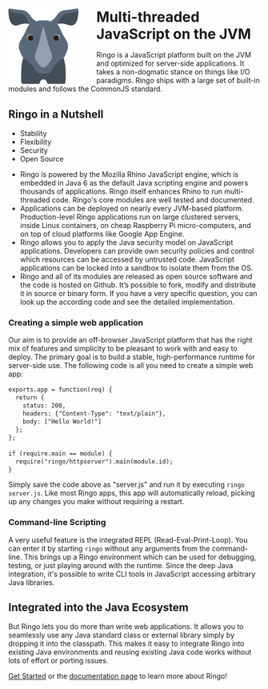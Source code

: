<div class="frontpageTeaser">
<img src="/static/ringo-mascot.svg" alt="" id="frontpage-mascot" style="float: left; margin-right: 2.25rem;" width="140">
<h1 style="margin-bottom: 1rem;">Multi-threaded JavaScript on the JVM</h1>

Ringo is a JavaScript platform built on the JVM and optimized for server-side applications.
It takes a non-dogmatic stance on things like I/O paradigms. Ringo ships with a large set of
built-in modules and follows the CommonJS standard.
</div>

<div id="nutshell">

## Ringo in a Nutshell

<ul class="technologyList clearfix">
    <li data-shows="tab1">Stability</li>
    <li data-shows="tab2">Flexibility</li>
    <li data-shows="tab3">Security</li>
    <li data-shows="tab4">Open Source</li>
</ul>

<ul class="technologyDetails">
    <li class="tab1">Ringo is powered by the Mozilla Rhino JavaScript engine, which is embedded in Java 6 as
    the default Java scripting engine and powers thousands of applications. Ringo itself enhances Rhino to run
    multi-threaded code. Ringo's core modules are well tested and documented.</li>
    <li class="tab2">Applications can be deployed on nearly every JVM-based platform. Production-level Ringo
    applications run on large clustered servers, inside Linux containers, on cheap Raspberry Pi micro-computers,
    and on top of cloud platforms like Google App Engine.</li>
    <li class="tab3">Ringo allows you to apply the Java security model on JavaScript applications.
    Developers can provide own security policies and control which resources can be accessed by untrusted code.
    JavaScript applications can be locked into a sandbox to isolate them from the OS.</li>
    <li class="tab4">Ringo and all of its modules are released as open source software and the
    code is hosted on Github. It’s possible to fork, modify and distribute it in source or binary form.
    If you have a very specific question, you can look up the according code and see the detailed implementation.</li>
</ul>
</div>

<script>
$(".technologyDetails li").hide();
$(".technologyDetails .tab1").show();
$(".technologyList li[data-shows=tab1]").addClass("selected");
$(".technologyList").on("mouseenter", "li", function(event) {
    var $this = $(this);
    $(".technologyList .selected").removeClass("selected");
    $this.addClass("selected");
    $(".technologyDetails li").hide();
    $(".technologyDetails ." + $this.data("shows")).show();
});
</script>

### Creating a simple web application

Our aim is to provide an off-browser JavaScript platform that has the right mix of features
and simplicity to be pleasant to work with and easy to deploy. The primary goal is to build
a stable, high-performance runtime for server-side use. The following code is all you need to
create a simple web app:

```
exports.app = function(req) {
  return {
    status: 200,
    headers: {"Content-Type": "text/plain"},
    body: ["Hello World!"]
  };
};

if (require.main == module) {
  require("ringo/httpserver").main(module.id);
}
```

Simply save the code above as "server.js" and run it by executing `ringo server.js`.
Like most Ringo apps, this app will automatically reload, picking up any changes you make
without requiring a restart.

### Command-line Scripting

A very useful feature is the integrated REPL (Read-Eval-Print-Loop). You can enter it by starting
`ringo` without any arguments from the command-line. This brings up a Ringo environment which can be
used for debugging, testing, or just playing around with the runtime. Since the deep Java integration,
it's possible to write CLI tools in JavaScript accessing arbitrary Java libraries.

<script type="text/javascript" src="https://asciinema.org/a/14076.js" id="asciicast-14076" data-speed="2" async></script>

## Integrated into the Java Ecosystem

But Ringo lets you do more than write web applications. It allows you to
seamlessly use any Java standard class or external library simply by dropping it into the
classpath. This makes it easy to integrate Ringo into existing Java environments and reusing
existing Java code works without lots of effort or porting issues.

[Get Started](/get_started) or the [documentation page](/documentation) to learn
more about Ringo!

